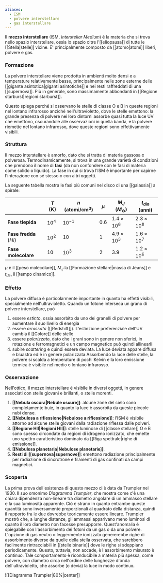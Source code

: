 ```yaml
---
aliases:
  - ISM
  - polvere interstellare
  - gas interstellare
---
```

Il **mezzo interstellare** (ISM, *Interstellar Medium*) è la materia che si trova nello spazio interstellare, ossia lo spazio oltre l'[[eliopausa]] di tutte le [[Stella|stelle]] vicine. E' principalmente composto da [[atomo|atomi]] liberi, polvere e gas.
### Formazione
La polvere interstellare viene prodotta in ambienti molto densi e a temperature relativamente basse, principalmente nelle zone esterne delle [[gigante asintotica|giganti asintotiche]] e nei resti raffreddati di una [[supernova]]. Più in generale, sono massimamente abbondanti in [[Regione starburst|regioni starburst]].

Questo spiega perché si osservano le stelle di classe O e B in queste regioni nel lontano infrarosso anziché nell'ultravioletto, dove le stelle emettono: la grande presenza di polvere nei loro dintorni assorbe quasi tutta la luce UV che emettono, oscurandole alle osservazioni in quella banda, e la polvere riemette nel lontano infrarosso, dove queste regioni sono effettivamente visibili.
### Struttura
Il mezzo interstellare è amorfo, dato che si tratta di materia gassosa o polverosa. Termodinamicamente, si trova in una grande varietà di condizioni che prendono il nome di **fasi** (da non confondere con le fasi di materia come solido o liquido). La fase in cui si trova l'ISM è importante per capirne l'interazione con sé stesso o con altri oggetti.

La seguente tabella mostra le fasi più comuni nel disco di una [[galassia]] a spirale:

|                        | $T$ (K)  | $n$ (atomi/cm$^{3}$) | $\mu$ | $M_{J}$ ($M_{\odot}$) | $t_{din}$ (anni)  |
| ---------------------- | -------- | -------------------- | ----- | --------------------- | ----------------- |
| **Fase tiepida**       | $10^{4}$ | $10^{-1}$            | $0.6$ | $1.4\times10^{8}$     | $2.3\times10^{8}$ |
| **Fase fredda** ($HI$) | $10^{2}$ | $10$                 | $1$   | $4.9\times10^{3}$     | $1.6\times10^{7}$ |
| **Fase molecolare**    | $10$     | $10^{3}$             | $2$   | $3.9$                 | $1.2\times10^{6}$ |

$\mu$ è il [[peso molecolare]], $M_{J}$ la [[Formazione stellare|massa di Jeans]] e $t_{din}$ il [[tempo dinamico]].
### Effetto
La polvere diffusa è particolarmente importante in quanto ha effetti visibili, specialmente nell'ultravioletto. Quando un fotone interseca un grano di polvere interstellare, può
1. essere *estinto*, ossia assorbito da uno dei granelli di polvere per aumentare il suo livello di energia
2. essere *arrossata* ([[Redshift]]). L'estinzione preferenziale dell'UV cambia il [[Colore]] delle stelle
3. essere *polarizzato*, dato che i grani sono in genere non sferici, in rotazione e ferromagnetici e un campo magnetico può quindi allinearli
4. subire *scattering* e quindi essere deviata. La luce deviata appare diffusa e bluastra ed è in genere polarizzata
Assorbendo la luce delle stelle, la polvere si scalda a temperature di pochi Kelvin e la loro emissione termica è visibile nel medio o lontano infrarosso.
### Osservazione
Nell'ottico, il mezzo interstellare è visibile in diversi oggetti, in genere associati con stelle giovani e brillanti, o stelle morenti.
1. **[[Nebula oscura|Nebule oscure]]**: alcune zone del cielo sono completamente buie, in quanto la luce è assorbita da queste piccole nubi dense.
2. **[[Nebulosa a riflessione|Nebulose a riflessione]]**: l'ISM è visibile attorno ad alcune stelle giovani dalla radiazione riflessa dalle polveri.
3. **[[Regione HII|Regioni HII]]**: stelle luminose di [[classe stellare]] O e B sono spesso circondate da regioni di idrogeno ionizzato, che emette uno spettro caratteristico dominato da [[Riga spettrale|righe di emissione]].
4. **[[Nebulosa planetaria|Nebulose planetarie]]**.
5. **Resti di [[supernova|supernove]]**: emettono radiazione principalmente per radiazione di sincrotrone e filamenti di gas confinati da campi magnetici.
### Scoperta
La prima prova dell'esistenza di questo mezzo ci è data da Trumpler nel 1930. Il suo omonimo *Diagramma Trumpler*, che mostra come c'è una chiara dipendenza non-lineare tra diametro angolare di un ammasso stellare e la sua luminosità apparente. Ciò è strano in quanto entrambe queste quantità sono inversamente proporzionali al quadrato della distanza, quindi il rapporto fra le due dovrebbe teoricamente essere lineare. Trumpler mostrò che, a lunghe distanze, gli ammassi apparivano meno luminosi di quanto il loro diametro non facesse presupporre. Quest'anomalia è spiegabile con l'assorbimento dei fotoni da un gas o da una polvere. L'opzione di gas neutro o leggermente ionizzato genererebbe righe di assorbimento diverse da quelle della stella osservata, che sarebbero facilmente rintracciabili in [[stelle binarie]] dove le righe si sdoppiano periodicamente. Questo, tuttavia, non accade, è l'assorbimento misurato è continuo. Tale comportamento è riconducibile a materia più spessa, come polvere, con diametro circa nell'ordine delle lunghezze d'onda dell'ultravioletto, che assorbe (o devia) la luce in modo continuo.

![[Diagramma Trumpler|80%|center]]
